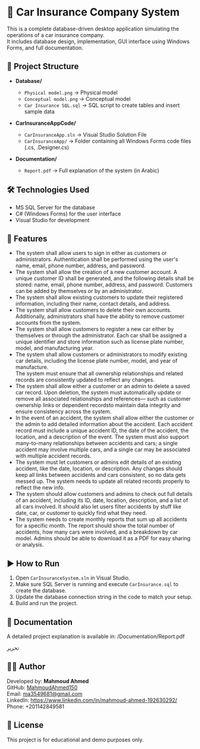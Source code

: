 # 🚗 Car Insurance Company System

This is a complete database-driven desktop application simulating the operations of a car insurance company.  
It includes database design, implementation, GUI interface using Windows Forms, and full documentation.

## 📁 Project Structure

- **Database/**
  - `Physical model.png` → Physical model
  - `Conceptual model.png` → Conceptual model
  - `Car Insurance SQL.sql` → SQL script to create tables and insert sample data

- **CarInsuranceAppCode/**
  - `CarInsuranceApp.sln` → Visual Studio Solution File
  - `CarInsuranceApp/` → Folder containing all Windows Forms code files (.cs, .Designer.cs)

- **Documentation/**
  - `Report.pdf` → Full explanation of the system (in Arabic)


## 🛠️ Technologies Used

- MS SQL Server for the database
- C# (Windows Forms) for the user interface
- Visual Studio for development

## 📌 Features

- The system shall allow users to sign in 
either as customers or administrators. 
Authentication shall be performed using 
the user's name, email, phone number, 
address, and password.
- The system shall allow the creation of a 
new customer account. A unique 
customer ID shall be generated, and the 
following details shall be stored: name, 
email, phone number, address, and 
password. Customers can be added by 
themselves or by an administrator.
- The system shall allow existing customers 
to update their registered information, 
including their name, contact details, and 
address.
- The system shall allow customers to 
delete their own accounts. Additionally, 
administrators shall have the ability to 
remove customer accounts from the 
system.
- The system shall allow customers to 
register a new car either by themselves or 
through the administrator. Each car shall 
be assigned a unique identifier and store 
information such as license plate number, 
model, and manufacturing year.
-    The system shall allow customers or 
administrators to modify existing car 
details, including the license plate 
number, model, and year of manufacture.   
The system must ensure that all 
ownership relationships and related 
records are consistently updated to 
reflect any changes.
- The system shall allow either a customer 
or an admin to delete a saved car record. 
Upon deletion, the system must 
automatically update or remove all 
associated relationships and references— 
such as customer ownership links or 
dependent recordsto maintain data 
integrity and ensure consistency across 
the system.
- In the event of an accident, the system 
shall allow either the customer or the 
admin to add detailed information about 
the accident. Each accident record must 
include a unique accident ID, the date of 
the accident, the location, and a 
description of the event. The system must 
also support many-to-many relationships 
between accidents and cars; a single 
accident may involve multiple cars, and a 
single car may be associated with multiple 
accident records.
- The system must let customers or admins 
edit details of an existing accident, like 
the date, location, or description. Any 
changes should keep all links between accidents and cars consistent, so no data 
gets messed up. The system needs to 
update all related records properly to 
reflect the new info.
- The system should allow customers and 
admins to check out full details of an 
accident, including its ID, date, location, 
description, and a list of all cars involved. 
It should also let users filter accidents by 
stuff like date, car, or customer to quickly 
find what they need.
- The system needs to create monthly 
reports that sum up all accidents for a 
specific month. The report should show 
the total number of accidents, how many 
cars were involved, and a breakdown by 
car model. Admins should be able to 
download it as a PDF for easy sharing or 
analysis.

## ▶️ How to Run

1. Open `CarInsuranceSystem.sln` in Visual Studio.
2. Make sure SQL Server is running and execute `CarInsurance.sql` to create the database.
3. Update the database connection string in the code to match your setup.
4. Build and run the project.

## 🧾 Documentation

A detailed project explanation is available in:
/Documentation/Report.pdf


تحرير

## 👨‍💻 Author

Developed by: **Mahmoud Ahmed**  
GitHub: [MahmoudAhmed150](https://github.com/MahmoudAhmed150)  
Email: [ma3549681@gmail.com](ma3549681@gmail.com)  
LinkedIn: https://www.linkedin.com/in/mahmoud-ahmed-192630292/  
Phone: ‪+201142849581


## 📄 License

This project is for educational and demo purposes only.
